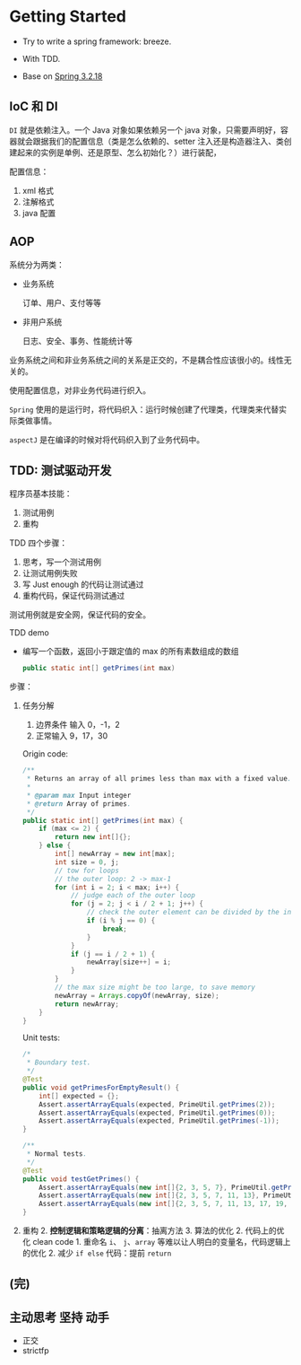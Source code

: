 # Getting Started

- Try to write a spring framework: breeze.

- With TDD.

- Base on [Spring 3.2.18](https://repo.spring.io/release/org/springframework/spring/3.2.18.RELEASE/)

## IoC 和 DI

`DI` 就是依赖注入。一个 Java 对象如果依赖另一个 java 对象，只需要声明好，容器就会跟据我们的配置信息（类是怎么依赖的、setter 注入还是构造器注入、类创建起来的实例是单例、还是原型、怎么初始化？）进行装配，

配置信息：
1. xml 格式
2. 注解格式
3. java 配置


## AOP
系统分为两类：
- 业务系统

    订单、用户、支付等等
- 非用户系统

    日志、安全、事务、性能统计等

业务系统之间和非业务系统之间的关系是正交的，不是耦合性应该很小的。线性无关的。

使用配置信息，对非业务代码进行织入。

`Spring` 使用的是运行时，将代码织入：运行时候创建了代理类，代理类来代替实际类做事情。

`aspectJ` 是在编译的时候对将代码织入到了业务代码中。



## TDD: 测试驱动开发

程序员基本技能：
1. 测试用例
2. 重构

TDD 四个步骤：
1. 思考，写一个测试用例
2. 让测试用例失败
3. 写 Just enough 的代码让测试通过
4. 重构代码，保证代码测试通过

测试用例就是安全网，保证代码的安全。

TDD demo
- 编写一个函数，返回小于跟定值的 max 的所有素数组成的数组
    ```java
    public static int[] getPrimes(int max)
    ```
步骤：
1. 任务分解
   1. 边界条件 输入 0，-1，2
   2. 正常输入 9，17，30

    Origin code:
    ```java
    /**
     * Returns an array of all primes less than max with a fixed value.
     *
     * @param max Input integer
     * @return Array of primes.
     */
    public static int[] getPrimes(int max) {
        if (max <= 2) {
            return new int[]{};
        } else {
            int[] newArray = new int[max];
            int size = 0, j;
            // tow for loops
            // the outer loop: 2 -> max-1
            for (int i = 2; i < max; i++) {
                // judge each of the outer loop
                for (j = 2; j < i / 2 + 1; j++) {
                    // check the outer element can be divided by the inner number or not
                    if (i % j == 0) {
                        break;
                    }
                }
                if (j == i / 2 + 1) {
                    newArray[size++] = i;
                }
            }
            // the max size might be too large, to save memory
            newArray = Arrays.copyOf(newArray, size);
            return newArray;
        }
    }
    ```
    Unit tests:
    ```java
    /*
     * Boundary test.
     */
    @Test
    public void getPrimesForEmptyResult() {
        int[] expected = {};
        Assert.assertArrayEquals(expected, PrimeUtil.getPrimes(2));
        Assert.assertArrayEquals(expected, PrimeUtil.getPrimes(0));
        Assert.assertArrayEquals(expected, PrimeUtil.getPrimes(-1));
    }

    /**
     * Normal tests.
     */
    @Test
    public void testGetPrimes() {
        Assert.assertArrayEquals(new int[]{2, 3, 5, 7}, PrimeUtil.getPrimes(9));
        Assert.assertArrayEquals(new int[]{2, 3, 5, 7, 11, 13}, PrimeUtil.getPrimes(17));
        Assert.assertArrayEquals(new int[]{2, 3, 5, 7, 11, 13, 17, 19, 23, 29}, PrimeUtil.getPrimes(30));
    }
    ```
2. 重构
   2. **控制逻辑和策略逻辑的分离**：抽离方法
   3. 算法的优化
   2. 代码上的优化 clean code
        1. 重命名 `i`、 `j`、`array` 等难以让人明白的变量名，代码逻辑上的优化
        2. 减少 `if else` 代码：提前 `return`



(完)
---
主动思考
坚持
动手
--

- 正交
- strictfp
